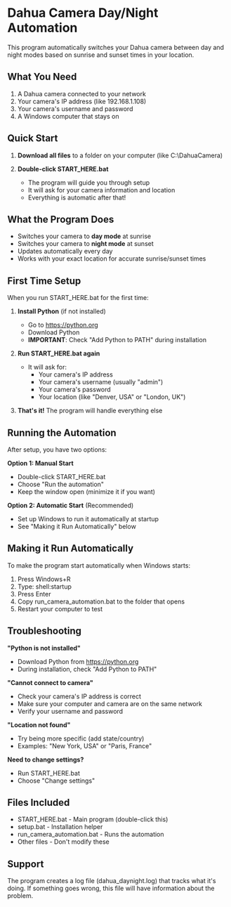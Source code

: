 # Dahua Camera Day/Night Automation

This program automatically switches your Dahua camera between day and night modes based on sunrise and sunset times in your location.

## What You Need

1. A Dahua camera connected to your network
2. Your camera's IP address (like 192.168.1.108)
3. Your camera's username and password
4. A Windows computer that stays on

## Quick Start

1. **Download all files** to a folder on your computer (like C:\DahuaCamera)

2. **Double-click START_HERE.bat**
   - The program will guide you through setup
   - It will ask for your camera information and location
   - Everything is automatic after that!

## What the Program Does

- Switches your camera to **day mode** at sunrise
- Switches your camera to **night mode** at sunset
- Updates automatically every day
- Works with your exact location for accurate sunrise/sunset times

## First Time Setup

When you run START_HERE.bat for the first time:

1. **Install Python** (if not installed)
   - Go to https://python.org
   - Download Python
   - **IMPORTANT**: Check "Add Python to PATH" during installation

2. **Run START_HERE.bat again**
   - It will ask for:
     - Your camera's IP address
     - Your camera's username (usually "admin")
     - Your camera's password
     - Your location (like "Denver, USA" or "London, UK")

3. **That's it!** The program will handle everything else

## Running the Automation

After setup, you have two options:

**Option 1: Manual Start**
- Double-click START_HERE.bat
- Choose "Run the automation"
- Keep the window open (minimize it if you want)

**Option 2: Automatic Start** (Recommended)
- Set up Windows to run it automatically at startup
- See "Making it Run Automatically" below

## Making it Run Automatically

To make the program start automatically when Windows starts:

1. Press Windows+R
2. Type: shell:startup
3. Press Enter
4. Copy run_camera_automation.bat to the folder that opens
5. Restart your computer to test

## Troubleshooting

**"Python is not installed"**
- Download Python from https://python.org
- During installation, check "Add Python to PATH"

**"Cannot connect to camera"**
- Check your camera's IP address is correct
- Make sure your computer and camera are on the same network
- Verify your username and password

**"Location not found"**
- Try being more specific (add state/country)
- Examples: "New York, USA" or "Paris, France"

**Need to change settings?**
- Run START_HERE.bat
- Choose "Change settings"

## Files Included

- START_HERE.bat - Main program (double-click this)
- setup.bat - Installation helper
- run_camera_automation.bat - Runs the automation
- Other files - Don't modify these

## Support

The program creates a log file (dahua_daynight.log) that tracks what it's doing. If something goes wrong, this file will have information about the problem.